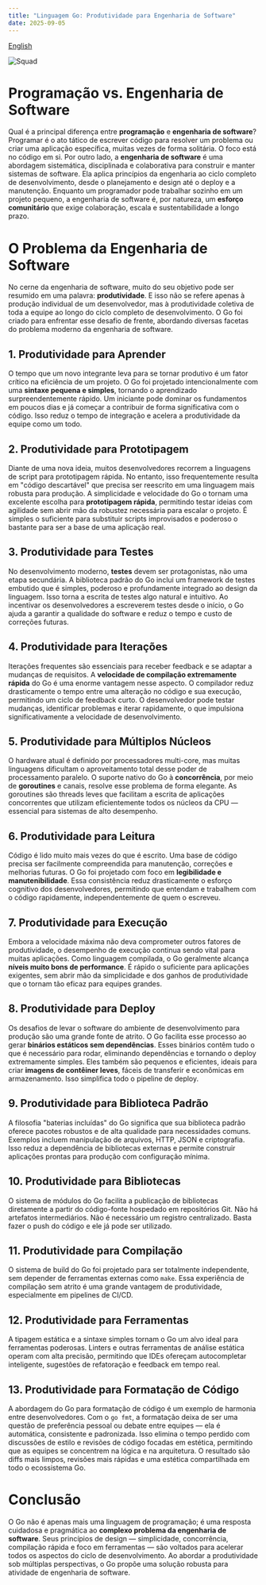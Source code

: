```yaml
---
title: "Linguagem Go: Produtividade para Engenharia de Software"
date: 2025-09-05
---
```


[English](/blog/2025/09/05/productivity-en.html)

![Squad](/blog/docs/assets/gophers-squad.png)

# Programação vs. Engenharia de Software

Qual é a principal diferença entre **programação** e **engenharia de software**? Programar é o ato tático de escrever código para resolver um problema ou criar uma aplicação específica, muitas vezes de forma solitária. O foco está no código em si. Por outro lado, a **engenharia de software** é uma abordagem sistemática, disciplinada e colaborativa para construir e manter sistemas de software. Ela aplica princípios da engenharia ao ciclo completo de desenvolvimento, desde o planejamento e design até o deploy e a manutenção. Enquanto um programador pode trabalhar sozinho em um projeto pequeno, a engenharia de software é, por natureza, um **esforço comunitário** que exige colaboração, escala e sustentabilidade a longo prazo.

# O Problema da Engenharia de Software

No cerne da engenharia de software, muito do seu objetivo pode ser resumido em uma palavra: **produtividade**. E isso não se refere apenas à produção individual de um desenvolvedor, mas à produtividade coletiva de toda a equipe ao longo do ciclo completo de desenvolvimento. O Go foi criado para enfrentar esse desafio de frente, abordando diversas facetas do problema moderno da engenharia de software.

## 1. Produtividade para Aprender

O tempo que um novo integrante leva para se tornar produtivo é um fator crítico na eficiência de um projeto. O Go foi projetado intencionalmente com uma **sintaxe pequena e simples**, tornando o aprendizado surpreendentemente rápido. Um iniciante pode dominar os fundamentos em poucos dias e já começar a contribuir de forma significativa com o código. Isso reduz o tempo de integração e acelera a produtividade da equipe como um todo.

## 2. Produtividade para Prototipagem

Diante de uma nova ideia, muitos desenvolvedores recorrem a linguagens de script para prototipagem rápida. No entanto, isso frequentemente resulta em "código descartável" que precisa ser reescrito em uma linguagem mais robusta para produção. A simplicidade e velocidade do Go o tornam uma excelente escolha para **prototipagem rápida**, permitindo testar ideias com agilidade sem abrir mão da robustez necessária para escalar o projeto. É simples o suficiente para substituir scripts improvisados e poderoso o bastante para ser a base de uma aplicação real.

## 3. Produtividade para Testes

No desenvolvimento moderno, **testes** devem ser protagonistas, não uma etapa secundária. A biblioteca padrão do Go inclui um framework de testes embutido que é simples, poderoso e profundamente integrado ao design da linguagem. Isso torna a escrita de testes algo natural e intuitivo. Ao incentivar os desenvolvedores a escreverem testes desde o início, o Go ajuda a garantir a qualidade do software e reduz o tempo e custo de correções futuras.

## 4. Produtividade para Iterações

Iterações frequentes são essenciais para receber feedback e se adaptar a mudanças de requisitos. A **velocidade de compilação extremamente rápida** do Go é uma enorme vantagem nesse aspecto. O compilador reduz drasticamente o tempo entre uma alteração no código e sua execução, permitindo um ciclo de feedback curto. O desenvolvedor pode testar mudanças, identificar problemas e iterar rapidamente, o que impulsiona significativamente a velocidade de desenvolvimento.

## 5. Produtividade para Múltiplos Núcleos

O hardware atual é definido por processadores multi-core, mas muitas linguagens dificultam o aproveitamento total desse poder de processamento paralelo. O suporte nativo do Go à **concorrência**, por meio de **goroutines** e canais, resolve esse problema de forma elegante. As goroutines são threads leves que facilitam a escrita de aplicações concorrentes que utilizam eficientemente todos os núcleos da CPU — essencial para sistemas de alto desempenho.

## 6. Produtividade para Leitura

Código é lido muito mais vezes do que é escrito. Uma base de código precisa ser facilmente compreendida para manutenção, correções e melhorias futuras. O Go foi projetado com foco em **legibilidade e manutenibilidade**. Essa consistência reduz drasticamente o esforço cognitivo dos desenvolvedores, permitindo que entendam e trabalhem com o código rapidamente, independentemente de quem o escreveu.

## 7. Produtividade para Execução

Embora a velocidade máxima não deva comprometer outros fatores de produtividade, o desempenho de execução continua sendo vital para muitas aplicações. Como linguagem compilada, o Go geralmente alcança **níveis muito bons de performance**. É rápido o suficiente para aplicações exigentes, sem abrir mão da simplicidade e dos ganhos de produtividade que o tornam tão eficaz para equipes grandes.

## 8. Produtividade para Deploy

Os desafios de levar o software do ambiente de desenvolvimento para produção são uma grande fonte de atrito. O Go facilita esse processo ao gerar **binários estáticos sem dependências**. Esses binários contêm tudo o que é necessário para rodar, eliminando dependências e tornando o deploy extremamente simples. Eles também são pequenos e eficientes, ideais para criar **imagens de contêiner leves**, fáceis de transferir e econômicas em armazenamento. Isso simplifica todo o pipeline de deploy.

## 9. Produtividade para Biblioteca Padrão

A filosofia "baterias incluídas" do Go significa que sua biblioteca padrão oferece pacotes robustos e de alta qualidade para necessidades comuns. Exemplos incluem manipulação de arquivos, HTTP, JSON e criptografia. Isso reduz a dependência de bibliotecas externas e permite construir aplicações prontas para produção com configuração mínima.

## 10. Produtividade para Bibliotecas

O sistema de módulos do Go facilita a publicação de bibliotecas diretamente a partir do código-fonte hospedado em repositórios Git. Não há artefatos intermediários. Não é necessário um registro centralizado. Basta fazer o push do código e ele já pode ser utilizado.

## 11. Produtividade para Compilação

O sistema de build do Go foi projetado para ser totalmente independente, sem depender de ferramentas externas como `make`. Essa experiência de compilação sem atrito é uma grande vantagem de produtividade, especialmente em pipelines de CI/CD.

## 12. Produtividade para Ferramentas

A tipagem estática e a sintaxe simples tornam o Go um alvo ideal para ferramentas poderosas. Linters e outras ferramentas de análise estática operam com alta precisão, permitindo que IDEs ofereçam autocompletar inteligente, sugestões de refatoração e feedback em tempo real.

## 13. Produtividade para Formatação de Código

A abordagem do Go para formatação de código é um exemplo de harmonia entre desenvolvedores. Com o `go fmt`, a formatação deixa de ser uma questão de preferência pessoal ou debate entre equipes — ela é automática, consistente e padronizada. Isso elimina o tempo perdido com discussões de estilo e revisões de código focadas em estética, permitindo que as equipes se concentrem na lógica e na arquitetura. O resultado são diffs mais limpos, revisões mais rápidas e uma estética compartilhada em todo o ecossistema Go.

# Conclusão

O Go não é apenas mais uma linguagem de programação; é uma resposta cuidadosa e pragmática ao **complexo problema da engenharia de software**. Seus princípios de design — simplicidade, concorrência, compilação rápida e foco em ferramentas — são voltados para acelerar todos os aspectos do ciclo de desenvolvimento. Ao abordar a produtividade sob múltiplas perspectivas, o Go propõe uma solução robusta para atividade de engenharia de software.
